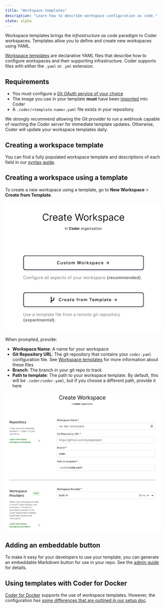 ```yaml
---
title: "Workspace templates"
description: "Learn how to describe workspace configuration as code."
state: alpha
---
```


Workspace templates brings the _infrastructure as code_ paradigm to Coder
workspaces. Templates allow you to define and create new workspaces using YAML.

[Workspace templates](./templates.md) are declarative YAML files that describe
how to configure workspaces and their supporting infrastructure. Coder supports
files with either the `.yaml` or `.yml` extension.

## Requirements

- You must configure a [Git OAuth service of your choice](../../admin/git.md)
- The image you use in your template **must** have been
  [imported](../../images/importing.md) into Coder
- A `.coder/<template-name>.yaml` file exists in your repository.

We strongly recommend allowing the Git provider to run a webhook capable of
reaching the Coder server for immediate template updates. Otherwise, Coder will
update your workspace templates daily.

## Creating a workspace template

You can find a fully populated workspace template and descriptions of each field
in our [syntax guide](templates.md).

## Creating a workspace using a template

To create a new workspace using a template, go to **New Workspace** > **Create
from Template**.

![Create from template button](../../assets/workspaces/workspace-templates/create-from-template.png)

When prompted, provide:

- **Workspace Name**: A name for your workspace
- **Git Repository URL**: The git repository that contains your `coder.yaml`
  configuration file. See [Workspace templates](templates.md) for more
  information about these files
- **Branch**: The branch in your git repo to track
- **Path to template**: The path to your workspace template. By default, this
  will be `.coder/coder.yaml`, but if you choose a different path, provide it
  here

![Create workspace from template](../../assets/workspaces/workspace-templates/wac-user-form.png)

## Adding an embeddable button

To make it easy for your developers to use your template, you can generate an
embeddable Markdown button for use in your repo. See the
[admin guide](../../admin/templates.md) for details.

## Using templates with Coder for Docker

[Coder for Docker](https://coder.com/docs/coder/latest/setup/docker) supports
the use of workspace templates. However, the configuration has
[some differences that are outlined in our setup doc](https://coder.com/docs/coder/latest/setup/docker#coder-templates).
